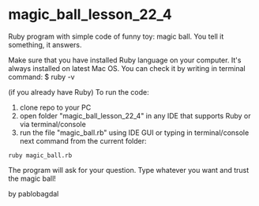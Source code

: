 # magic_ball_lesson_22_4
Ruby program with simple code of funny toy: magic ball. You tell it something, it answers.

Make sure that you have installed Ruby language on your computer.
It's always installed on latest Mac OS. You can check it by writing in terminal command: 
$ ruby -v

(if you already have Ruby)
To run the code:
1. clone repo to your PC 
2. open folder "magic_ball_lesson_22_4" in any IDE that supports Ruby or via terminal/console
3. run the file "magic_ball.rb" using IDE GUI or typing in terminal/console next command from the current folder:

`ruby magic_ball.rb`

The program will ask for your question.
Type whatever you want and trust the magic ball!

by pablobagdal
